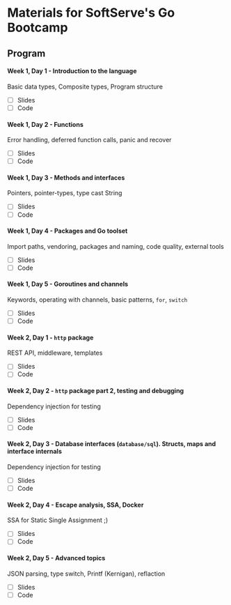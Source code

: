# Materials for SoftServe's Go Bootcamp

## Program

#### Week 1, Day 1 - Introduction to the language
Basic data types, Composite types, Program structure
- [ ] Slides
- [ ] Code

#### Week 1, Day 2 - Functions
Error handling, deferred function calls, panic and recover
- [ ] Slides
- [ ] Code

#### Week 1, Day 3 - Methods and interfaces
Pointers, pointer-types, type cast String
- [ ] Slides
- [ ] Code

#### Week 1, Day 4 - Packages and Go toolset
Import paths, vendoring, packages and naming, code quality, external tools
- [ ] Slides
- [ ] Code

#### Week 1, Day 5 - Goroutines and channels
Keywords, operating with channels, basic patterns, `for`, `switch` 
- [ ] Slides
- [ ] Code

#### Week 2, Day 1 - `http` package
REST API, middleware, templates
- [ ] Slides
- [ ] Code

#### Week 2, Day 2 - `http` package part 2, testing and debugging
Dependency injection for testing
- [ ] Slides
- [ ] Code

#### Week 2, Day 3 - Database interfaces (`database/sql`). Structs, maps and interface internals
Dependency injection for testing
- [ ] Slides
- [ ] Code

#### Week 2, Day 4 - Escape analysis, SSA, Docker
SSA for Static Single Assignment ;)
- [ ] Slides
- [ ] Code

#### Week 2, Day 5 - Advanced topics
JSON parsing, type switch, Printf (Kernigan), reflaction
- [ ] Slides
- [ ] Code
